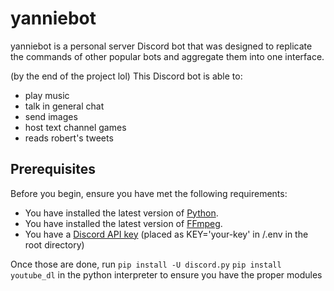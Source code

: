 # yanniebot
<!-- https://shields.io/ --->
yanniebot is a personal server Discord bot that was designed to replicate the commands of other popular bots and aggregate them into one interface.

(by the end of the project lol) This Discord bot is able to:
* play music
* talk in general chat
* send images
* host text channel games
* reads robert's tweets

## Prerequisites

Before you begin, ensure you have met the following requirements:
<!--- These are just example requirements. Add, duplicate or remove as required --->
* You have installed the latest version of [Python](https://www.python.org/downloads/).
* You have installed the latest version of [FFmpeg](https://ffmpeg.org/download.html).
* You have a [Discord API key](https://discord.com/developers/applications) (placed as KEY='your-key' in /.env in the root directory)

Once those are done, run
`pip install -U discord.py`
`pip install youtube_dl`
in the python interpreter to ensure you have the proper modules